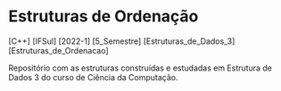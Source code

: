 # Estruturas de Ordenação
[C++] [IFSul] [2022-1] [5_Semestre] [Estruturas_de_Dados_3] [Estruturas_de_Ordenacao]

Repositório com as estruturas construídas e estudadas em Estrutura de Dados 3 do curso de Ciência da Computação.
